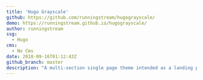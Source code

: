 ```yaml
---
title: 'Hugo Grayscale'
github: https://github.com/runningstream/hugograyscale/
demo: https://runningstream.github.io/hugograyscale/
author: runningstream
ssg:
  - Hugo
cms:
  - No Cms
date: 2018-09-16T01:12:43Z
github_branch: master
description: "A multi-section single page theme intended as a landing page.  This is derived from the startbootstrap-grayscale theme."
---
```

